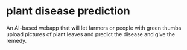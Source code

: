 # plant disease prediction
 An AI-based webapp that will let farmers or people with green thumbs upload pictures of plant leaves and predict the disease and give the remedy.
